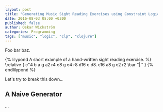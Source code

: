 ```yaml
---
layout: post
title: "Generating Music Sight Reading Exercises using Constraint Logic Programming in Clojure"
date: 2016-08-03 08:00 +0200
published: false
author: Oskar Wickström
categories: Programming
tags: ["music", "logic", "clp", "clojure"]
---
```


Foo bar baz.

{% lilypond A short example of a hand-written sight reading exercise. %}
\relative {
  c''4 b a g
  a2 r4 e8 g
  e4 r8 d16 c d8. c16  a8 g
  c2 r2 \bar "|."
}
{% endlilypond %}

Let's try to break this down...

## A Naive Generator

...
